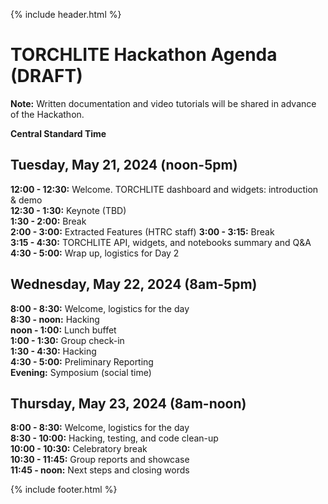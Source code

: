 {% include header.html %}

# TORCHLITE Hackathon Agenda (**DRAFT**)

**Note:** Written documentation and video tutorials will be shared in advance of the Hackathon.

**Central Standard Time** 

## Tuesday, May 21, 2024 (noon-5pm)

**12:00 - 12:30:** Welcome. TORCHLITE dashboard and widgets: introduction & demo   
**12:30 - 1:30:** Keynote (TBD)  
**1:30  - 2:00:** Break  
**2:00 - 3:00:** Extracted Features (HTRC staff)
**3:00 - 3:15:** Break   
**3:15 - 4:30:** TORCHLITE API, widgets, and notebooks summary and Q&A  
**4:30 - 5:00:** Wrap up, logistics for Day 2  


## Wednesday, May 22, 2024 (8am-5pm)

**8:00 - 8:30:** Welcome, logistics for the day  
**8:30 - noon:** Hacking  
**noon - 1:00:** Lunch buffet  
**1:00 - 1:30:** Group check-in  
**1:30 - 4:30:** Hacking  
**4:30 - 5:00:** Preliminary Reporting  
**Evening:** Symposium (social time)  

## Thursday, May 23, 2024 (8am-noon)  

**8:00 - 8:30:** Welcome, logistics for the day  
**8:30 - 10:00:** Hacking, testing, and code clean-up  
**10:00 - 10:30:** Celebratory break  
**10:30 - 11:45:** Group reports and showcase  
**11:45 - noon:** Next steps and closing words  

{% include footer.html %}
